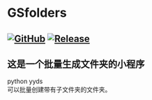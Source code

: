 # GSfolders
[![GitHub](https://img.shields.io/badge/-GitHub-181717?style=flat-square&logo=github)](https://github.com/lemon-o)
[![Release](https://img.shields.io/github/v/release/lemon-o/GSfolders?include_prereleases&style=flat-square&color=#1F883D)](https://github.com/lemon-o/GSfolders/releases)
---
这是一个批量生成文件夹的小程序
---
python yyds\
可以批量创建带有子文件夹的文件夹。
